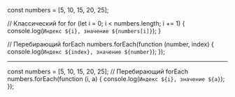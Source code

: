 <!-- Метод forEach -->
const numbers = [5, 10, 15, 20, 25];

// Классический for
for (let i = 0; i < numbers.length; i += 1) {
  console.log(`Индекс ${i}, значение ${numbers[i]}`);
}

// Перебирающий forEach
numbers.forEach(function (number, index) {
  console.log(`Индекс ${index}, значение ${number}`);
});

_________________________________

const numbers = [5, 10, 15, 20, 25];
// Перебирающий forEach
numbers.forEach(function (i, a) {
  console.log(`Индекс ${i}, значение ${a}`);
});
